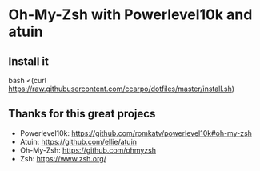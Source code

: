 # Oh-My-Zsh with Powerlevel10k and atuin
## Install it
bash <(curl https://raw.githubusercontent.com/ccarpo/dotfiles/master/install.sh)


## Thanks for this great projecs
* Powerlevel10k: https://github.com/romkatv/powerlevel10k#oh-my-zsh
* Atuin: https://github.com/ellie/atuin
* Oh-My-Zsh: https://github.com/ohmyzsh
* Zsh: https://www.zsh.org/
